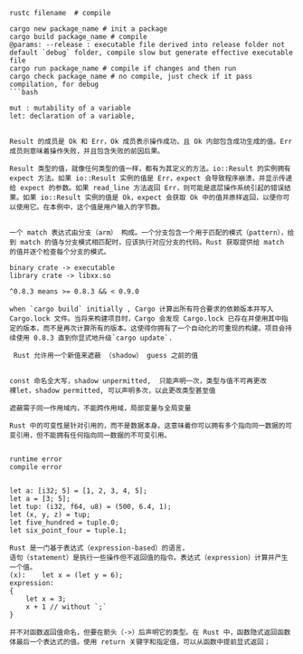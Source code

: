 ```
rustc filename  # compile

cargo new package_name # init a package
cargo build package_name # compile
@params: --release : executable file derived into release folder not default `debug` folder, compile slow but generate effective executable file
cargo run package_name # compile if changes and then run  
cargo check package_name # no compile, just check if it pass compilation, for debug
```bash

mut : mutability of a variable
let: declaration of a variable, 


Result 的成员是 Ok 和 Err，Ok 成员表示操作成功，且 Ok 内部包含成功生成的值。Err 成员则意味着操作失败，并且包含失败的前因后果。

Result 类型的值，就像任何类型的值一样，都有为其定义的方法。io::Result 的实例拥有 expect 方法。如果 io::Result 实例的值是 Err，expect 会导致程序崩溃，并显示传递给 expect 的参数。如果 read_line 方法返回 Err，则可能是底层操作系统引起的错误结果。如果 io::Result 实例的值是 Ok，expect 会获取 Ok 中的值并原样返回，以便你可以使用它。在本例中，这个值是用户输入的字节数。


一个 match 表达式由分支（arm） 构成。一个分支包含一个用于匹配的模式（pattern），给到 match 的值与分支模式相匹配时，应该执行对应分支的代码。Rust 获取提供给 match 的值并逐个检查每个分支的模式。

binary crate -> executable
library crate -> libxx.so

^0.8.3 means >= 0.8.3 && < 0.9.0

when `cargo build` initially , Cargo 计算出所有符合要求的依赖版本并写入 Cargo.lock 文件。当将来构建项目时，Cargo 会发现 Cargo.lock 已存在并使用其中指定的版本，而不是再次计算所有的版本。这使得你拥有了一个自动化的可重现的构建。项目会持续使用 0.8.3 直到你显式地升级`cargo update`.

 Rust 允许用一个新值来遮蔽 （shadow） guess 之前的值


const 命名全大写，shadow unpermitted,  只能声明一次，类型与值不可再更改
裸let，shadow permitted, 可以声明多次，以此更改类型甚至值

遮蔽需于同一作用域内，不能跨作用域，局部变量与全局变量

Rust 中的可变性是针对引用的，而不是数据本身。这意味着你可以拥有多个指向同一数据的可变引用，但不能拥有任何指向同一数据的不可变引用。


runtime error
compile error


let a: [i32; 5] = [1, 2, 3, 4, 5];
let a = [3; 5];
let tup: (i32, f64, u8) = (500, 6.4, 1);
let (x, y, z) = tup;
let five_hundred = tuple.0;
let six_point_four = tuple.1;

Rust 是一门基于表达式（expression-based）的语言，
语句（statement）是执行一些操作但不返回值的指令。表达式（expression）计算并产生一个值。
(x):    let x = (let y = 6);
expression:
{
    let x = 3;
    x + 1 // without `;`
}

并不对函数返回值命名，但要在箭头（->）后声明它的类型。在 Rust 中，函数隐式返回函数体最后一个表达式的值。使用 return 关键字和指定值，可以从函数中提前显式返回；
